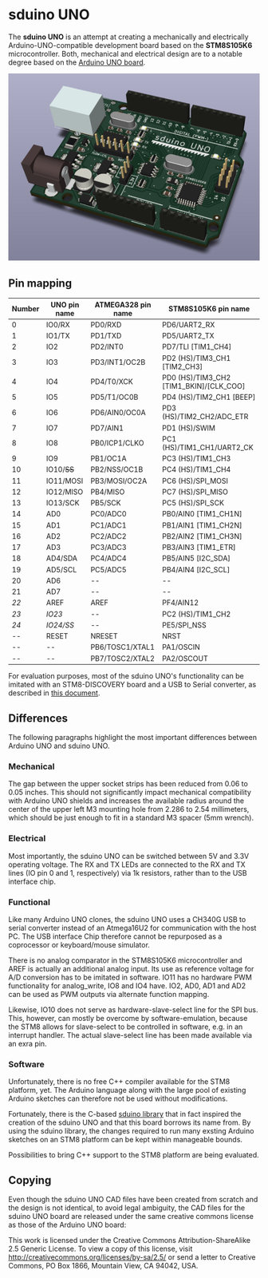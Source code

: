 # sduino UNO

The __sduino UNO__ is an attempt at creating a mechanically and electrically Arduino-UNO-compatible development board based on the __STM8S105K6__ microcontroller.
Both, mechanical and electrical design are to a notable degree based on the [Arduino UNO board](https://store.arduino.cc/arduino-uno-rev3).

![sduino UNO board](img/rendering_3d.png)

## Pin mapping

Number | UNO pin name | ATMEGA328 pin name | STM8S105K6 pin name
-------|--------------|--------------------|----------------------------------------
0      | IO0/RX       | PD0/RXD            | PD6/UART2_RX
1      | IO1/TX       | PD1/TXD            | PD5/UART2_TX
2      | IO2          | PD2/INT0           | PD7/TLI [TIM1_CH4]
3      | IO3          | PD3/INT1/OC2B      | PD2 (HS)/TIM3_CH1 [TIM2_CH3]
4      | IO4          | PD4/T0/XCK         | PD0 (HS)/TIM3_CH2 [TIM1_BKIN]/[CLK_COO]
5      | IO5          | PD5/T1/OC0B        | PD4 (HS)/TIM2_CH1 [BEEP]
6      | IO6          | PD6/AIN0/OC0A      | PD3 (HS)/TIM2_CH2/ADC_ETR
7      | IO7          | PD7/AIN1           | PD1 (HS)/SWIM
8      | IO8          | PB0/ICP1/CLKO      | PC1 (HS)/TIM1_CH1/UART2_CK
9      | IO9          | PB1/OC1A           | PC3 (HS)/TIM1_CH3
10     | IO10/~~SS~~  | PB2/NSS/OC1B       | PC4 (HS)/TIM1_CH4
11     | IO11/MOSI    | PB3/MOSI/OC2A      | PC6 (HS)/SPI_MOSI
12     | IO12/MISO    | PB4/MISO           | PC7 (HS)/SPI_MISO
13     | IO13/SCK     | PB5/SCK            | PC5 (HS)/SPI_SCK
14     | AD0          | PC0/ADC0           | PB0/AIN0 [TIM1_CH1N]
15     | AD1          | PC1/ADC1           | PB1/AIN1 [TIM1_CH2N]
16     | AD2          | PC2/ADC2           | PB2/AIN2 [TIM1_CH3N]
17     | AD3          | PC3/ADC3           | PB3/AIN3 [TIM1_ETR]
18     | AD4/SDA      | PC4/ADC4           | PB5/AIN5 [I2C_SDA]
19     | AD5/SCL      | PC5/ADC5           | PB4/AIN4 [I2C_SCL]
20     | AD6          | --                 | --
21     | AD7          | --                 | --
_22_   | AREF         | AREF               | PF4/AIN12
_23_   | _IO23_       | --                 | PC2 (HS)/TIM1_CH2
_24_   | _IO24/SS_    | --                 | PE5/SPI_NSS
--     | RESET        | NRESET             | NRST
--     | --           | PB6/TOSC1/XTAL1    | PA1/OSCIN
--     | --           | PB7/TOSC2/XTAL2    | PA2/OSCOUT

For evaluation purposes, most of the sduino UNO's functionality can be imitated with an STM8-DISCOVERY board and a USB to Serial converter, as described in [this document](docs/discovery.md).

## Differences

The following paragraphs highlight the most important differences between Arduino UNO and sduino UNO.

### Mechanical

The gap between the upper socket strips has been reduced from 0.06 to 0.05 inches.
This should not significantly impact mechanical compatibility with Arduino UNO shields and increases the available radius around the center of the upper left M3 mounting hole from 2.286 to 2.54 millimeters, which should be just enough to fit in a standard M3 spacer (5mm wrench).

### Electrical

Most importantly, the sduino UNO can be switched between 5V and 3.3V operating voltage.
The RX and TX LEDs are connected to the RX and TX lines (IO pin 0 and 1, respectively) via 1k resistors, rather than to the USB interface chip.

### Functional

Like many Arduino UNO clones, the sduino UNO uses a CH340G USB to serial converter instead of an Atmega16U2 for communication with the host PC.
The USB interface Chip therefore cannot be repurposed as a coprocessor or keyboard/mouse simulator.

There is no analog comparator in the STM8S105K6 microcontroller and AREF is actually an additional analog input.
Its use as reference voltage for A/D conversion has to be imitated in software.
IO11 has no hardware PWM functionality for analog_write, IO8 and IO4 have.
IO2, AD0, AD1 and AD2 can be used as PWM outputs via alternate function mapping.

Likewise, IO10 does not serve as hardware-slave-select line for the SPI bus.
This, however, can mostly be overcome by software-emulation, because the STM8 allows for slave-select to be controlled in software, e.g. in an interrupt handler.
The actual slave-select line has been made available via an exra pin.

### Software

Unfortunately, there is no free C++ compiler available for the STM8 platform, yet.
The Arduino language along with the large pool of existing Arduino sketches can therefore not be used without modifications.

Fortunately, there is the C-based [sduino library](https://github.com/tenbaht/sduino) that in fact inspired the creation of the sduino UNO and that this board borrows its name from.
By using the sduino library, the changes required to run many exsting Arduino sketches on an STM8 platform can be kept within manageable bounds.

Possibilities to bring C++ support to the STM8 platform are being evaluated.

## Copying

Even though the sduino UNO CAD files have been created from scratch and the design is not identical, to avoid legal ambiguity, the CAD files for the sduino UNO board are released under the same creative commons license as those of the Arduino UNO board:

This work is licensed under the Creative Commons Attribution-ShareAlike 2.5 Generic License. To view a copy of this license, visit http://creativecommons.org/licenses/by-sa/2.5/ or send a letter to Creative Commons, PO Box 1866, Mountain View, CA 94042, USA.
